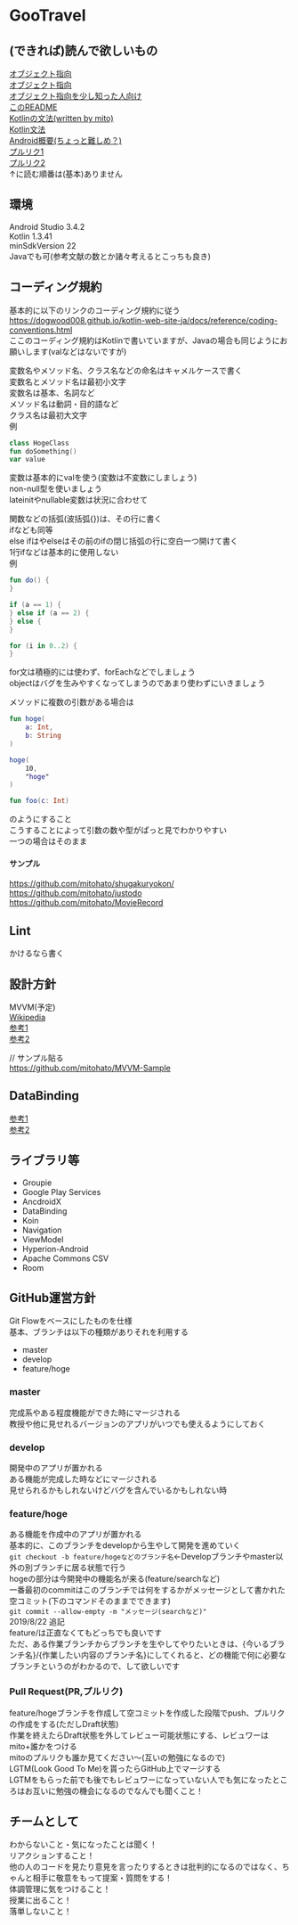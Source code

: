 # GooTravel

## (できれば)読んで欲しいもの
[オブジェクト指向](http://pg-kura.hatenablog.com/entry/20111222/1324557014)  
[オブジェクト指向](https://eng-entrance.com/what-oop)  
[オブジェクト指向を少し知った人向け](https://qiita.com/tutinoco/items/6952b01e5fc38914ec4e)  
[このREADME](https://github.com/mitohato/GooTravel/blob/master/README.md)  
[Kotlinの文法(written by mito)](https://github.com/mitohato/kotlin-form-zero/)  
[Kotlin文法](https://qiita.com/k5n/items/cc0377b75d8537ef8a85)  
[Android概要(ちょっと難しめ？)](https://developer.android.com/guide?hl=ja)  
[プルリク1](https://qiita.com/ikuwow/items/fb52a54c086398eb5b92)  
[プルリク2](https://qiita.com/tom-ock/items/32a102ef38f037d61493)  
↑に読む順番は(基本)ありません  

## 環境
Android Studio 3.4.2  
Kotlin 1.3.41  
minSdkVersion 22  
Javaでも可(参考文献の数とか諸々考えるとこっちも良き)  

## コーディング規約
基本的に以下のリンクのコーディング規約に従う  
https://dogwood008.github.io/kotlin-web-site-ja/docs/reference/coding-conventions.html  
ここのコーディング規約はKotlinで書いていますが、Javaの場合も同じようにお願いします(valなどはないですが)  


変数名やメソッド名、クラス名などの命名はキャメルケースで書く  
変数名とメソッド名は最初小文字  
変数名は基本、名詞など  
メソッド名は動詞・目的語など  
クラス名は最初大文字  
例  
```kotlin
class HogeClass
fun doSomething()
var value
```

変数は基本的にvalを使う(変数は不変数にしましょう)  
non-null型を使いましょう  
lateinitやnullable変数は状況に合わせて  

関数などの括弧(波括弧{})は、その行に書く  
ifなども同等  
else ifはやelseはその前のifの閉じ括弧の行に空白一つ開けて書く  
1行ifなどは基本的に使用しない  
例  
```kotlin
fun do() {
}

if (a == 1) {
} else if (a == 2) {
} else {
}

for (i in 0..2) {
}
```

for文は積極的には使わず、forEachなどでしましょう  
objectはバグを生みやすくなってしまうのであまり使わずにいきましょう  

メソッドに複数の引数がある場合は  
```kotlin
fun hoge(
    a: Int,
    b: String
)

hoge(
    10,
    "hoge"
)

fun foo(c: Int)
```
のようにすること  
こうすることによって引数の数や型がぱっと見でわかりやすい  
一つの場合はそのまま  

#### サンプル
https://github.com/mitohato/shugakuryokon/  
https://github.com/mitohato/justodo  
https://github.com/mitohato/MovieRecord  

## Lint
かけるなら書く

## 設計方針
MVVM(予定)  
[Wikipedia](https://ja.wikipedia.org/wiki/Model_View_ViewModel)  
[参考1](http://blog.pionet.co.jp/experience/archives/2143)  
[参考2](https://blog.excite.co.jp/exdev/28799157/)  

// サンプル貼る  
https://github.com/mitohato/MVVM-Sample  

## DataBinding
[参考1](https://qiita.com/Omoti/items/a83910a990e64f4dbdf1)  
[参考2](https://qiita.com/1coin178/items/9b91ca721faff192e272)  

## ライブラリ等
- Groupie
- Google Play Services
- AncdroidX
- DataBinding
- Koin
- Navigation
- ViewModel
- Hyperion-Android
- Apache Commons CSV
- Room

## GitHub運営方針
Git Flowをベースにしたものを仕様  
基本、ブランチは以下の種類がありそれを利用する  
- master
- develop
- feature/hoge

### master
完成系やある程度機能ができた時にマージされる  
教授や他に見せれるバージョンのアプリがいつでも使えるようにしておく  

### develop
開発中のアプリが置かれる  
ある機能が完成した時などにマージされる  
見せられるかもしれないけどバグを含んでいるかもしれない時  

### feature/hoge
ある機能を作成中のアプリが置かれる  
基本的に、このブランチをdevelopから生やして開発を進めていく  
`git checkout -b feature/hogeなどのブランチ名`←Developブランチやmaster以外の別ブランチに居る状態で行う  
hogeの部分は今開発中の機能名が来る(feature/searchなど)  
一番最初のcommitはこのブランチでは何をするかがメッセージとして書かれた空コミット(下のコマンドそのままでできます)   
`git commit --allow-empty -m "メッセージ(searchなど)"`  
2019/8/22 追記  
feature/は正直なくてもどっちでも良いです  
ただ、ある作業ブランチからブランチを生やしてやりたいときは、{今いるブランチ名}/{作業したい内容のブランチ名}にしてくれると、どの機能で何に必要なブランチというのがわかるので、して欲しいです  

### Pull Request(PR,プルリク)
feature/hogeブランチを作成して空コミットを作成した段階でpush、プルリクの作成をする(ただしDraft状態)  
作業を終えたらDraft状態を外してレビュー可能状態にする、レビュワーはmito+誰かをつける  
mitoのプルリクも誰か見てください〜(互いの勉強になるので)  
LGTM(Look Good To Me)を貰ったらGitHub上でマージする  
LGTMをもらった前でも後でもレビュワーになっていない人でも気になったところはお互いに勉強の機会になるのでなんでも聞くこと！

## チームとして
わからないこと・気になったことは聞く！  
リアクションすること！  
他の人のコードを見たり意見を言ったりするときは批判的になるのではなく、ちゃんと相手に敬意をもって提案・質問をする！  
体調管理に気をつけること！  
授業に出ること！  
落単しないこと！  
